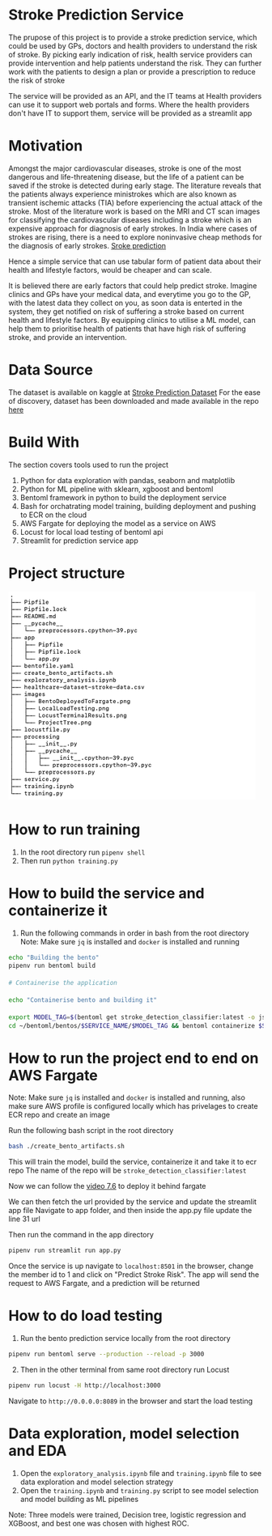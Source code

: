 # Stroke Prediction Service
The prupose of this project is to provide a stroke prediction service, which could be used by GPs, doctors and health providers to understand the risk of stroke. By picking early indication of risk, health service providers can provide intervention and help patients
understand the risk. They can further work with the patients to design a plan or provide a prescription to reduce the risk of stroke

The service will be provided as an API, and the IT teams at Health providers can use it to support web portals and forms. Where the health providers don't have IT to support them, service will be provided as a streamlit app

# Motivation 
Amongst the major cardiovascular diseases, stroke is one of the most dangerous and life-threatening disease, but the life of a patient can be saved if the stroke is detected during early stage. The literature reveals that the patients always experience ministrokes which are also known as transient ischemic attacks (TIA) before experiencing the actual attack of the stroke. Most of the literature work is based on the MRI and CT scan images for classifying the cardiovascular diseases including a stroke which is an expensive approach for diagnosis of early strokes. In India where cases of strokes are rising, there is a need to explore noninvasive cheap methods for the diagnosis of early strokes. [Sroke prediction](https://www.hindawi.com/journals/bn/2022/7725597/)

Hence a simple service that can use tabular form of patient data about their health and lifestyle factors, would be cheaper and can scale.

It is believed there are early factors that could help predict stroke. Imagine clinics and GPs have your medical data, and everytime you
go to the GP, with the latest data they collect on you, as soon data is enterted in the system, they get notified on risk of suffering a stroke based on current health and lifestyle factors. By equipping clinics to utilise a ML model, can help them to prioritise health of patients that have high risk of suffering stroke, and provide an intervention.


# Data Source 
The dataset is available on kaggle at [Stroke Prediction Dataset](https://www.kaggle.com/datasets/fedesoriano/stroke-prediction-dataset)
For the ease of discovery, dataset has been downloaded and made available in the repo [here](https://github.com/Nakulbajaj101/mlbookzoomcamp-midterm-stroke-prediction/blob/main/healthcare-dataset-stroke-data.csv)

# Build With
The section covers tools used to run the project
1. Python for data exploration with pandas, seaborn and matplotlib
2. Python for ML pipeline with sklearn, xgboost and bentoml
3. Bentoml framework in python to build the deployment service
4. Bash for orchatrating model training, building deployment and pushing to ECR on the cloud
5. AWS Fargate for deploying the model as a service on AWS
6. Locust for local load testing of bentoml api
7. Streamlit for prediction service app

# Project structure
![alt text](https://github.com/Nakulbajaj101/mlbookzoomcamp-midterm-stroke-prediction/blob/main/images/ProjectTree.png)

# How to run training

1. In the root directory run `pipenv shell`
2. Then run `python training.py`

# How to build the service and containerize it

1. Run the following commands in order in bash from the root directory
Note: Make sure `jq` is installed and `docker` is installed and running

```bash
echo "Building the bento"
pipenv run bentoml build

# Containerise the application

echo "Containerise bento and building it"

export MODEL_TAG=$(bentoml get stroke_detection_classifier:latest -o json | jq -r .version)
cd ~/bentoml/bentos/$SERVICE_NAME/$MODEL_TAG && bentoml containerize $SERVICE_NAME:latest
```

# How to run the project end to end on AWS Fargate

Note: Make sure `jq` is installed and `docker` is installed and running, also make sure AWS profile is configured locally which has privelages to create ECR repo and create an image

Run the following bash script in the root directory
```bash
bash ./create_bento_artifacts.sh
```

This will train the model, build the service, containerize it and take it to ecr repo
The name of the repo will be `stroke_detection_classifier:latest`

Now we can follow the [video 7.6](https://www.youtube.com/watch?v=aF-TfJXQX-w&list=PL3MmuxUbc_hIhxl5Ji8t4O6lPAOpHaCLR&index=72) to deploy it behind fargate

We can then fetch the url provided by the service and update the streamlit app file
Navigate to app folder, and then inside the app.py file update the line 31 url

Then run the command in the app directory
```bash
pipenv run streamlit run app.py
```

Once the service is up navigate to `localhost:8501` in the browser, change the member id to 1 and click on "Predict Stroke Risk". The app will send the request to AWS Fargate, and a prediction will be returned

# How to do load testing

1. Run the bento prediction service locally from the root directory
```bash
pipenv run bentoml serve --production --reload -p 3000
```

2. Then in the other terminal from same root directory run Locust
```bash 
pipenv run locust -H http://localhost:3000
```

Navigate to `http://0.0.0.0:8089` in the browser and start the load testing


# Data exploration, model selection and EDA

1. Open the `exploratory_analysis.ipynb` file and `training.ipynb` file to see data exploration and model selection strategy
2. Open the `training.ipynb` and `training.py` script to see model selection and model building as ML pipelines

Note: Three models were trained, Decision tree, logistic regression and XGBoost, and best one was chosen with highest ROC.
